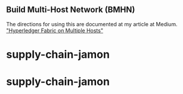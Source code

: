 ## Build Multi-Host Network (BMHN)

The directions for using this are documented at my article at Medium.
["Hyperledger Fabric on Multiple Hosts"](https://medium.com/@wahabjawed/hyperledger-fabric-on-multiple-hosts-a33b08ef24f)
# supply-chain-jamon
# supply-chain-jamon
